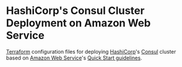 # HashiCorp's Consul Cluster Deployment on Amazon Web Service

[Terraform](https://www.terraform.io/) configuration files for deploying [HashiCorp](https://www.hashicorp.com/)'s [Consul](https://www.hashicorp.com/products/consul) cluster based on [Amazon Web Service](https://aws.amazon.com/)'s [Quick Start guidelines](https://aws.amazon.com/quickstart/architecture/consul/).